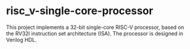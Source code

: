 # risc_v-single-core-processor
This project implements a 32-bit single-core RISC-V processor, based on the RV32I instruction set architecture (ISA). The processor is designed in Verilog HDL.
